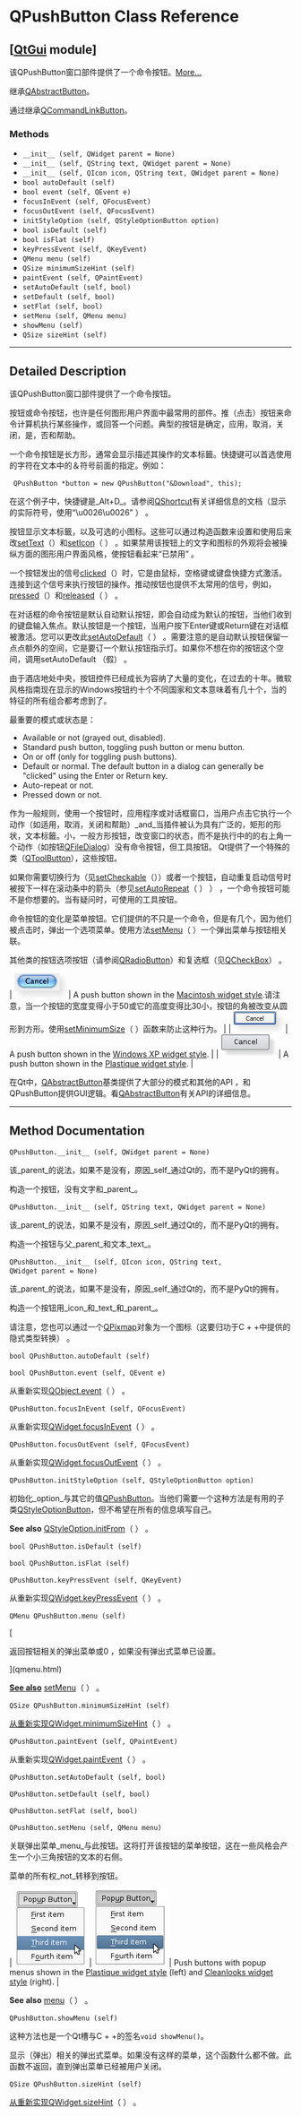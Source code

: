 # QPushButton Class Reference

## [[QtGui](index.htm) module]

该QPushButton窗口部件提供了一个命令按钮。[More...](#details)

继承[QAbstractButton](qabstractbutton.html)。

通过继承[QCommandLinkButton](qcommandlinkbutton.html)。

### Methods

*   `__init__ (self, QWidget parent = None)`
*   `__init__ (self, QString text, QWidget parent = None)`
*   `__init__ (self, QIcon icon, QString text, QWidget parent = None)`
*   `bool autoDefault (self)`
*   `bool event (self, QEvent e)`
*   `focusInEvent (self, QFocusEvent)`
*   `focusOutEvent (self, QFocusEvent)`
*   `initStyleOption (self, QStyleOptionButton option)`
*   `bool isDefault (self)`
*   `bool isFlat (self)`
*   `keyPressEvent (self, QKeyEvent)`
*   `QMenu menu (self)`
*   `QSize minimumSizeHint (self)`
*   `paintEvent (self, QPaintEvent)`
*   `setAutoDefault (self, bool)`
*   `setDefault (self, bool)`
*   `setFlat (self, bool)`
*   `setMenu (self, QMenu menu)`
*   `showMenu (self)`
*   `QSize sizeHint (self)`

* * *

## Detailed Description

该QPushButton窗口部件提供了一个命令按钮。

按钮或命令按钮，也许是任何图形用户界面中最常用的部件。推（点击）按钮来命令计算机执行某些操作，或回答一个问题。典型的按钮是确定，应用，取消，关闭，是，否和帮助。

一个命令按钮是长方形，通常会显示描述其操作的文本标籤。快捷键可以首选使用的字符在文本中的＆符号前面的指定。例如：

```
 QPushButton *button = new QPushButton("&Download", this);

```

在这个例子中，快捷键是_Alt+D_。请参阅[QShortcut](qshortcut.html#mnemonic)有关详细信息的文档（显示的实际符号，使用“\u0026\u0026” ） 。

按钮显示文本标籤，以及可选的小图标。这些可以通过构造函数来设置和使用后来改[setText](qabstractbutton.html#text-prop)（）和[setIcon](qabstractbutton.html#icon-prop)（ ） 。如果禁用该按钮上的文字和图标的外观将会被操纵方面的图形用户界面风格，使按钮看起来“已禁用” 。

一个按钮发出的信号[clicked](qabstractbutton.html#clicked)（）时，它是由鼠标，空格键或键盘快捷方式激活。连接到这个信号来执行按钮的操作。推动按钮也提供不太常用的信号，例如，[pressed](qabstractbutton.html#pressed)（）和[released](qabstractbutton.html#released)（ ） 。

在对话框的命令按钮是默认自动默认按钮，即会自动成为默认的按钮，当他们收到的键盘输入焦点。默认按钮是一个按钮，当用户按下Enter键或Return键在对话框被激活。您可以更改此[setAutoDefault](qpushbutton.html#autoDefault-prop)（ ） 。需要注意的是自动默认按钮保留一点点额外的空间，它是要订一个默认按钮指示灯。如果你不想在你的按钮这个空间，调用setAutoDefault （假） 。

由于酒店地处中央，按钮控件已经成长为容纳了大量的变化，在过去的十年。微软风格指南现在显示的Windows按钮约十个不同国家和文本意味着有几十个，当的特征的所有组合都考虑到了。

最重要的模式或状态是：

*   Available or not (grayed out, disabled).
*   Standard push button, toggling push button or menu button.
*   On or off (only for toggling push buttons).
*   Default or normal. The default button in a dialog can generally be "clicked" using the Enter or Return key.
*   Auto-repeat or not.
*   Pressed down or not.

作为一般规则，使用一个按钮时，应用程序或对话框窗口，当用户点击它执行一个动作（如适用，取消，关闭和帮助）_and_当插件被认为具有广泛的，矩形的形状，文本标籤。小，一般方形按钮，改变窗口的状态，而不是执行中的的右上角一个动作（如按钮[QFileDialog](qfiledialog.html)）没有命令按钮，但工具按钮。 Qt提供了一个特殊的类（[QToolButton](qtoolbutton.html)），这些按钮。

如果你需要切换行为（见[setCheckable](qabstractbutton.html#checkable-prop)（））或者一个按钮，自动重复启动信号时被按下一样在滚动条中的箭头（参见[setAutoRepeat](qabstractbutton.html#autoRepeat-prop)（ ） ） ，一个命令按钮可能不是你想要的。当有疑问时，可使用的工具按钮。

命令按钮的变化是菜单按钮。它们提供的不只是一个命令，但是有几个，因为他们被点击时，弹出一个选项菜单。使用方法[setMenu](qpushbutton.html#setMenu)（ ）一个弹出菜单与按钮相关联。

其他类的按钮选项按钮（请参阅[QRadioButton](qradiobutton.html)）和复选框（见[QCheckBox](qcheckbox.html)） 。

| ![Screenshot of a Macintosh style push button](img/macintosh-pushbutton.png) | A push button shown in the [Macintosh widget style](index.htm).请注意，当一个按钮的宽度变得小于50或它的高度变得比30小，按钮的角被改变从圆形到方形。使用[setMinimumSize](qwidget.html#minimumSize-prop)（ ）函数来防止这种行为。 |
| ![Screenshot of a Windows XP style push button](img/windowsxp-pushbutton.png) | A push button shown in the [Windows XP widget style](index.htm). |
| ![Screenshot of a Plastique style push button](img/plastique-pushbutton.png) | A push button shown in the [Plastique widget style](index.htm). |

在Qt中，[QAbstractButton](qabstractbutton.html)基类提供了大部分的模式和其他的API ，和QPushButton提供GUI逻辑。看[QAbstractButton](qabstractbutton.html)有关API的详细信息。

* * *

## Method Documentation

```
QPushButton.__init__ (self, QWidget parent = None)
```

该_parent_的说法，如果不是没有，原因_self_通过Qt的，而不是PyQt的拥有。

构造一个按钮，没有文字和_parent_。

```
QPushButton.__init__ (self, QString text, QWidget parent = None)
```

该_parent_的说法，如果不是没有，原因_self_通过Qt的，而不是PyQt的拥有。

构造一个按钮与父_parent_和文本_text_。

```
QPushButton.__init__ (self, QIcon icon, QString text, QWidget parent = None)
```

该_parent_的说法，如果不是没有，原因_self_通过Qt的，而不是PyQt的拥有。

构造一个按钮用_icon_和_text_和_parent_。

请注意，您也可以通过一个[QPixmap](qpixmap.html)对象为一个图标（这要归功于C + +中提供的隐式类型转换） 。

```
bool QPushButton.autoDefault (self)
```

```
bool QPushButton.event (self, QEvent e)
```

从重新实现[QObject.event](qobject.html#event)（ ） 。

```
QPushButton.focusInEvent (self, QFocusEvent)
```

从重新实现[QWidget.focusInEvent](qwidget.html#focusInEvent)（ ） 。

```
QPushButton.focusOutEvent (self, QFocusEvent)
```

从重新实现[QWidget.focusOutEvent](qwidget.html#focusOutEvent)（ ） 。

```
QPushButton.initStyleOption (self, QStyleOptionButton option)
```

初始化_option_与其它的值[QPushButton](qpushbutton.html)。当他们需要一个这种方法是有用的子类[QStyleOptionButton](qstyleoptionbutton.html)，但不希望在所有的信息填写自己。

**See also** [QStyleOption.initFrom](qstyleoption.html#initFrom)（ ） 。

```
bool QPushButton.isDefault (self)
```

```
bool QPushButton.isFlat (self)
```

```
QPushButton.keyPressEvent (self, QKeyEvent)
```

从重新实现[QWidget.keyPressEvent](qwidget.html#keyPressEvent)（ ） 。

```
QMenu QPushButton.menu (self)
```

[

返回按钮相关的弹出菜单或0 ，如果没有弹出式菜单已设置。

](qmenu.html)

[**See also**](qmenu.html) [setMenu](qpushbutton.html#setMenu)（ ） 。

```
QSize QPushButton.minimumSizeHint (self)
```

[](qsize.html)

[从重新实现](qsize.html)[QWidget.minimumSizeHint](qwidget.html#minimumSizeHint-prop)（ ） 。

```
QPushButton.paintEvent (self, QPaintEvent)
```

从重新实现[QWidget.paintEvent](qwidget.html#paintEvent)（ ） 。

```
QPushButton.setAutoDefault (self, bool)
```

```
QPushButton.setDefault (self, bool)
```

```
QPushButton.setFlat (self, bool)
```

```
QPushButton.setMenu (self, QMenu menu)
```

关联弹出菜单_menu_与此按钮。这将打开该按钮的菜单按钮，这在一些风格会产生一个小三角按钮的文本的右侧。

菜单的所有权_not_转移到按钮。

| ![Screenshot of a Plastique style push button with popup menu.](img/plastique-pushbutton-menu.png) | ![Screenshot of a Cleanlooks style push button with popup menu.](img/cleanlooks-pushbutton-menu.png) | Push buttons with popup menus shown in the [Plastique widget style](index.htm) (left) and [Cleanlooks widget style](index.htm) (right). |

**See also** [menu](qpushbutton.html#menu)（ ） 。

```
QPushButton.showMenu (self)
```

这种方法也是一个Qt槽与C + +的签名`void showMenu()`。

显示（弹出）相关的弹出式菜单。如果没有这样的菜单，这个函数什么都不做。此函数不返回，直到弹出菜单已经被用户关闭。

```
QSize QPushButton.sizeHint (self)
```

[](qsize.html)

[从重新实现](qsize.html)[QWidget.sizeHint](qwidget.html#sizeHint-prop)（ ） 。